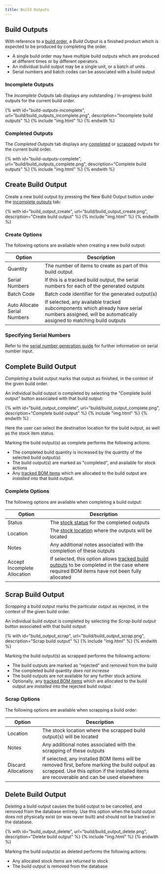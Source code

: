 ```yaml
---
title: Build Outputs
---
```


## Build Outputs

With reference to a [build order](./build.md), a *Build Output* is a finished product which is expected to be produced by completing the order.

- A single build order may have multiple build outputs which are produced at different times or by different operators.
- An individual build output may be a single unit, or a batch of units
- Serial numbers and batch codes can be associated with a build output

### Incomplete Outputs

The *Incomplete Outputs* tab displays any outstanding / in-progress build outputs for the current build order.

{% with id="build-outputs-incomplete", url="build/build_outputs_incomplete.png", description="Incomplete build outputs" %}
{% include "img.html" %}
{% endwith %}

### Completed Outputs

The *Completed Outputs* tab displays any [completed](#complete-build-output) or [scrapped](#scrap-build-output) outputs for the current build order.

{% with id="build-outputs-complete", url="build/build_outputs_complete.png", description="Complete build outputs" %}
{% include "img.html" %}
{% endwith %}

## Create Build Output

Create a new build output by pressing the <span class="badge inventree add"><span class='fas fa-plus-circle'></span> New Build Output</span> button under the [incomplete outputs](#incomplete-outputs) tab:

{% with id="build_output_create", url="build/build_output_create.png", description="Create build output" %}
{% include "img.html" %}
{% endwith %}

### Create Options

The following options are available when creating a new build output:

| Option | Description |
| --- | --- |
| Quantity | The number of items to create as part of this build output |
| Serial Numbers | If this is a tracked build output, the serial numbers for each of the generated outputs |
| Batch Code | Batch code identifier for the generated output(s) |
| Auto Allocate Serial Numbers | If selected, any available tracked subcomponents which already have serial numbers assigned, will be automatically assigned to matching build outputs |

### Specifying Serial Numbers

Refer to the [serial number generation guide](../stock/tracking.md#generating-serial-numbers) for further information on serial number input.

## Complete Build Output

*Completing* a build output marks that output as finished, in the context of the given build order.

An individual build output is completed by selecting the "Complete build output" button associated with that build output:

{% with id="build_output_complete", url="build/build_output_complete.png", description="Complete build output" %}
{% include "img.html" %}
{% endwith %}

Here the user can select the destination location for the build output, as well as the stock item status.

Marking the build output(s) as complete performs the following actions:

- The completed build quantity is increased by the quantity of the selected build output(s)
- The build output(s) are marked as "completed", and available for stock actions
- Any [tracked BOM items](./allocate.md#allocating-tracked-stock) which are allocated to the build output are *installed* into that build output.

### Complete Options

The following options are available when completing a build output:

| Option | Description |
| --- | --- |
| Status | The [stock status](../stock/status.md) for the completed outputs |
| Location | The [stock location](../stock/index.md#stock-location) where the outputs will be located |
| Notes | Any additional notes associated with the completion of these outputs |
| Accept Incomplete Allocation | If selected, this option allows [tracked build outputs](./allocate.md#tracked-build-outputs) to be completed in the case where required BOM items have not been fully allocated |

## Scrap Build Output

*Scrapping* a build output marks the particular output as rejected, in the context of the given build order.

An individual build output is completed by selecting the *Scrap build output* button associated with that build output:

{% with id="build_output_scrap", url="build/build_output_scrap.png", description="Scrap build output" %}
{% include "img.html" %}
{% endwith %}

Marking the build output(s) as scrapped performs the following actions:

- The build outputs are marked as "rejected" and removed from the build
- The completed build quantity *does not increase*
- The build outputs are not available for any further stock actions
- Optionally, any [tracked BOM items](./allocate.md#allocating-tracked-stock) which are allocated to the build output are *installed* into the rejected build output

### Scrap Options

The following options are available when scrapping a build order:

| Option | Description |
| --- | --- |
| Location | The stock location where the scrapped build output(s) will be located |
| Notes | Any additional notes associated with the scrapping of these outputs |
| Discard Allocations | If selected, any installed BOM items will be removed first, before marking the build output as scrapped. Use this option if the installed items are recoverable and can be used elsewhere |

## Delete Build Output

*Deleting* a build output causes the build output to be cancelled, and removed from the database entirely. Use this option when the build output does not physically exist (or was never built) and should not be tracked in the database.

{% with id="build_output_delete", url="build/build_output_delete.png", description="Delete build output" %}
{% include "img.html" %}
{% endwith %}

Marking the build output(s) as deleted performs the following actions:

- Any allocated stock items are returned to stock
- The build output is removed from the database
